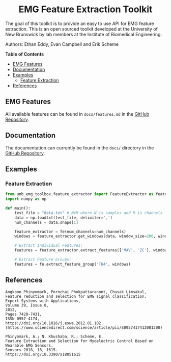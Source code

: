 <h1 align="center">EMG Feature Extraction Toolkit</h1>

The goal of this toolkit is to provide an easy to use API for EMG feature extraction. This is an open sourced toolkit developed at the University of New Brunswick by lab members at the Institute of Biomedical Engineering.

Authors: Ethan Eddy, Evan Campbell and Erik Scheme

__Table of Contents__

- [EMG Features](#emg-features)
- [Documentation](#documentation)
- [Examples](#examples)
  - [Feature Extraction](#feature-extraction)
- [References](#references)

## EMG Features
All available features can be found in `docs/features.md` in the [GitHub Repository](https://github.com/eeddy/emg-feature-extraction).

## Documentation
The documentation can currently be found in the `docs/` directory in the [GitHub Repository](https://github.com/eeddy/emg-feature-extraction).

## Examples
### Feature Extraction
```python
from unb_emg_toolbox.feature_extractor import FeatureExtractor as featureextractor
import numpy as np

def main():
    test_file = "data.txt" # NxM where N is samples and M is channels
    data = np.loadtxt(test_file, delimiter=',')
    num_channels = data.shape[1]

    feature_extractor = fe(num_channels=num_channels)
    windows = feature_extractor.get_windows(data, window_size=200, window_increment=100)

    # Extract Individual Features:
    features = feature_extractor.extract_features(['MAV', 'ZC'], windows)

    # Extract Feature Groups:
    features = fe.extract_feature_group('TD4', windows)
```

## References
```
Angkoon Phinyomark, Pornchai Phukpattaranont, Chusak Limsakul,
Feature reduction and selection for EMG signal classification,
Expert Systems with Applications,
Volume 39, Issue 8,
2012,
Pages 7420-7431,
ISSN 0957-4174,
https://doi.org/10.1016/j.eswa.2012.01.102.
(https://www.sciencedirect.com/science/article/pii/S0957417412001200)
```
```
Phinyomark, A.; N. Khushaba, R.; Scheme, E. 
Feature Extraction and Selection for Myoelectric Control Based on Wearable EMG Sensors. 
Sensors 2018, 18, 1615. 
https://doi.org/10.3390/s18051615
```